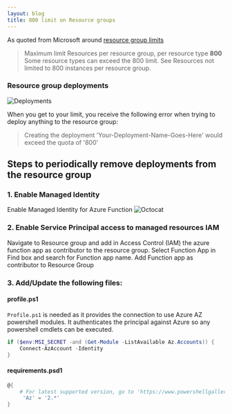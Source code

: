 ```yaml
---
layout: blog
title: 800 limit on Resource groups
---
```


As quoted from Microsoft around [resource group limits](https://docs.microsoft.com/en-us/azure/azure-subscription-service-limits#resource-group-limits)
> Maximum limit
Resources per resource group, per resource type	**800**	Some resource types can exceed the 800 limit. See Resources not limited to 800 instances per resource group.


### Resource group deployments
![Deployments](https://clouddna-au.github.io/assets/images/blog/2019-11-09/deployments.jpg)

When you get to your limit, you receive the following error when trying to deploy anything to the resource group:
> Creating the deployment 'Your-Deployment-Name-Goes-Here' would exceed the quota of '800'


## Steps to periodically remove deployments from the resource group
### 1. Enable Managed Identity

Enable Managed Identity for Azure Function
![Octocat](https://clouddna-au.github.io/assets/images/blog/2019-11-09/managedidentity.jpg)

### 2. Enable Service Principal access to managed resources IAM
Navigate to Resource group and add in Access Control (IAM) the azure function app as contributor to the resource group. Select Function App in Find box and search for Function app name. Add Function app as contributor to Resource Group
### 3. Add/Update the following files:
#### profile.ps1
`Profile.ps1` is needed as it provides the connection to use Azure AZ powershell modules. It authenticates the principal against Azure so any powershell cmdlets can be executed.

```powershell
if ($env:MSI_SECRET -and (Get-Module -ListAvailable Az.Accounts)) {
    Connect-AzAccount -Identity
}
```

#### requirements.psd1

```powershell
@{
    # For latest supported version, go to 'https://www.powershellgallery.com/packages/Az'. Uncomment the next line and replace the MAJOR_VERSION, e.g., 'Az' = '2.*'
     'Az' = '2.*'
}
```
